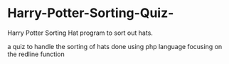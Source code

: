 # Harry-Potter-Sorting-Quiz-



Harry Potter Sorting Hat program to sort out hats. 

a quiz to handle the sorting of hats done using php language focusing on the redline function 
